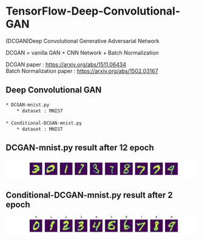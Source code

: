 # TensorFlow-Deep-Convolutional-GAN
(DCGAN)Deep Convolutional Generative Adversarial Network

DCGAN = vanilla GAN + CNN Network + Batch Normalization

DCGAN paper : https://arxiv.org/abs/1511.06434  
Batch Normalization paper : https://arxiv.org/abs/1502.03167


## Deep Convolutional GAN
    * DCGAN-mnist.py
        * dataset : MNIST
      
    * Conditional-DCGAN-mnist.py
        * dataset : MNIST
        

## DCGAN-mnist.py result after 12 epoch
![DCGAN-mnist.py](./generate/12.png)

## Conditional-DCGAN-mnist.py result after 2 epoch
![Conditional-DCGAN-mnist.py](./Conditional-generate/2.png)
